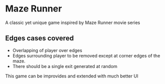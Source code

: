 # Maze Runner

A classic yet unique game inspired by Maze Runner movie series

## Edges cases covered
- Overlapping of player over edges
- Edges surrounding player to be removed except at corner edges of the maze.
- There should be a single exit generated at random

This game can be improvides and extended with much better UI
